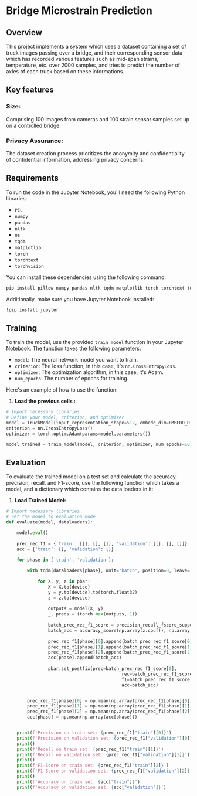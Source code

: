 # Bridge Microstrain Prediction

## Overview

This project implements a system which uses a dataset containing a set of truck images passing over a bridge, and their corresponding sensor data which has recorded various features such as mid-span strains, temperature, etc. over 2000 samples, and tries to predict the number of axles of each truck based on these informations.  

## Key features 
### Size: 
Comprising 100  images  from cameras and 100 strain sensor samples set up on a controlled bridge.
### Privacy Assurance: 
The dataset creation process prioritizes the anonymity and confidentiality of confidential information, addressing privacy concerns.


## Requirements

To run the code in the Jupyter Notebook, you'll need the following Python libraries:

- `PIL`
- `numpy`
- `pandas`
- `nltk`
- `os`
- `tqdm`
- `matplotlib`
- `torch`
- `torchtext`
- `torchvision`

You can install these dependencies using the following command:

```bash
pip install pillow numpy pandas nltk tqdm matplotlib torch torchtext torchvision
```

Additionally, make sure you have Jupyter Notebook installed:
```bash
!pip install jupyter
 ```

## Training

To train the model, use the provided `train_model` function in your Jupyter Notebook. The function takes the following parameters:

- `model`: The neural network model you want to train.
- `criterion`: The loss function, in this case, it's `nn.CrossEntropyLoss`.
- `optimizer`: The optimization algorithm, in this case, it's Adam.
- `num_epochs`: The number of epochs for training.

Here's an example of how to use the function:
1. **Load the previous cells :**

```python
# Import necessary libraries
# Define your model, criterion, and optimizer
model = TruckModel(input_representation_shape=512, embedd_dim=EMBEDD_DIM, num_classes=num_classes).to(device)
criterion = nn.CrossEntropyLoss()
optimizer = torch.optim.Adam(params=model.parameters())

model_trained = train_model(model, criterion, optimizer, num_epochs=10)
```
## Evaluation

To evaluate the trained model on a test set and calculate the accuracy, precision, recall, and F1-score, use the following function which takes a model, and a dictionary which contains the data loaders in it:

1. **Load Trained Model:**

```python
# Import necessary libraries
# Set the model to evaluation mode
def evaluate(model, dataloaders):

    model.eval()
    
    prec_rec_f1 = {'train': [[], [], []], 'validation': [[], [], []]}
    acc = {'train': [], 'validation': []}

    for phase in ['train', 'validation']:
        
        with tqdm(dataloaders[phase], unit='batch', position=0, leave=True) as pbar:
            
            for X, y, z in pbar: 
                X = X.to(device)
                y = y.to(device).to(torch.float32)
                z = z.to(device)
                
                outputs = model(X, y)
                _, preds = (torch.max(outputs, 1))
                
                batch_prec_rec_f1_score = precision_recall_fscore_support(np.array(z.cpu()), np.array(preds.cpu()), average='micro')
                batch_acc = accuracy_score(np.array(z.cpu()), np.array(preds.cpu()))
                
                prec_rec_f1[phase][0].append(batch_prec_rec_f1_score[0])
                prec_rec_f1[phase][1].append(batch_prec_rec_f1_score[1])
                prec_rec_f1[phase][2].append(batch_prec_rec_f1_score[2])
                acc[phase].append(batch_acc)
                
                pbar.set_postfix(prec=batch_prec_rec_f1_score[0],
                                            rec=batch_prec_rec_f1_score[1],
                                            f1=batch_prec_rec_f1_score[2],
                                            acc=batch_acc)


        prec_rec_f1[phase][0] = np.mean(np.array(prec_rec_f1[phase][0]))
        prec_rec_f1[phase][1] = np.mean(np.array(prec_rec_f1[phase][1]))
        prec_rec_f1[phase][2] = np.mean(np.array(prec_rec_f1[phase][2]))
        acc[phase] = np.mean(np.array(acc[phase]))


    print(f'Precision on train set: {prec_rec_f1["train"][0]}')
    print(f'Precision on validation set: {prec_rec_f1["validation"][0]}')
    print()
    print(f'Recall on train set: {prec_rec_f1["train"][1]}')
    print(f'Recall on validation set: {prec_rec_f1["validation"][1]}')
    print()
    print(f'F1-Score on train set: {prec_rec_f1["train"][2]}')
    print(f'F1-Score on validation set: {prec_rec_f1["validation"][2]}')
    print()
    print(f'Accuracy on train set: {acc["train"]}')
    print(f'Accuracy on validation set: {acc["validation"]}')
```










